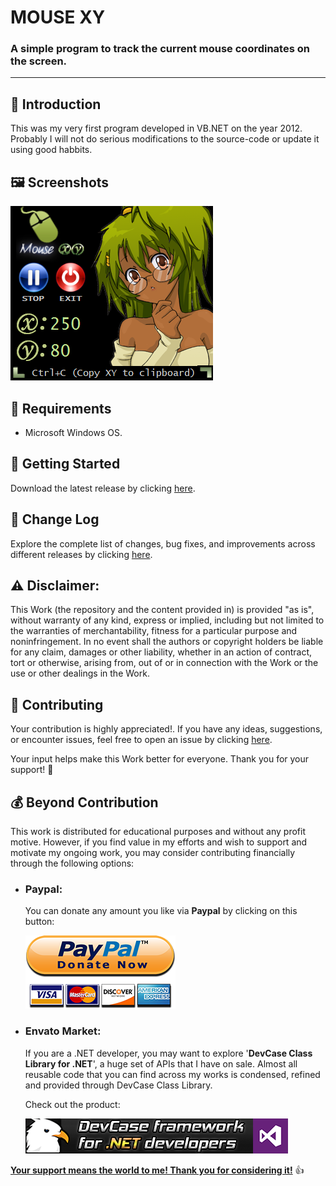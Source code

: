 <!-- Common Project Tags:
desktop-app 
desktop-application 
dotnet 
netframework 
tool 
tools 
vbnet 
visualstudio 
windows 
windows-app 
windows-application 
windows-applications 
windows-forms 
winforms 
 -->

# MOUSE XY

### A simple program to track the current mouse coordinates on the screen.

------------------

## 👋 Introduction

This was my very first program developed in VB.NET on the year 2012. Probably I will not do serious modifications to the source-code or update it using good habbits.

## 🖼️ Screenshots

![screenshot](Images/MouseXY_01.png)

## 📝 Requirements

- Microsoft Windows OS.

## 🤖 Getting Started

Download the latest release by clicking [here](https://github.com/ElektroStudios/Mouse-XY-tracks-the-current-mouse-coordinates-on-the-screen/releases/latest).

## 🔄 Change Log

Explore the complete list of changes, bug fixes, and improvements across different releases by clicking [here](/Docs/CHANGELOG.md).

## ⚠️ Disclaimer:

This Work (the repository and the content provided in) is provided "as is", without warranty of any kind, express or implied, including but not limited to the warranties of merchantability, fitness for a particular purpose and noninfringement. In no event shall the authors or copyright holders be liable for any claim, damages or other liability, whether in an action of contract, tort or otherwise, arising from, out of or in connection with the Work or the use or other dealings in the Work.

## 💪 Contributing

Your contribution is highly appreciated!. If you have any ideas, suggestions, or encounter issues, feel free to open an issue by clicking [here](https://github.com/ElektroStudios/Mouse-XY-tracks-the-current-mouse-coordinates-on-the-screen/issues/new/choose). 

Your input helps make this Work better for everyone. Thank you for your support! 🚀

## 💰 Beyond Contribution 

This work is distributed for educational purposes and without any profit motive. However, if you find value in my efforts and wish to support and motivate my ongoing work, you may consider contributing financially through the following options:

 - ### Paypal:
    You can donate any amount you like via **Paypal** by clicking on this button:

    [![Donation Account](Images/Paypal_Donate.png)](https://www.paypal.com/cgi-bin/webscr?cmd=_s-xclick&hosted_button_id=E4RQEV6YF5NZY)

 - ### Envato Market:
   If you are a .NET developer, you may want to explore '**DevCase Class Library for .NET**', a huge set of APIs that I have on sale.
   Almost all reusable code that you can find across my works is condensed, refined and provided through DevCase Class Library.

    Check out the product:
    
   [![DevCase Class Library for .NET](Images/DevCase_Banner.png)](https://codecanyon.net/item/elektrokit-class-library-for-net/19260282)

<u>**Your support means the world to me! Thank you for considering it!**</u> 👍
